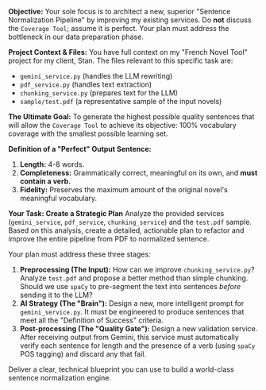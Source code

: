 **Objective:**
Your sole focus is to architect a new, superior "Sentence Normalization Pipeline" by improving my existing services. Do **not** discuss the `Coverage Tool`; assume it is perfect. Your plan must address the bottleneck in our data preparation phase.

**Project Context & Files:**
You have full context on my "French Novel Tool" project for my client, Stan. The files relevant to this specific task are:
*   `gemini_service.py` (handles the LLM rewriting)
*   `pdf_service.py` (handles text extraction)
*   `chunking_service.py` (prepares text for the LLM)
*   `sample/test.pdf` (a representative sample of the input novels)

**The Ultimate Goal:**
To generate the highest possible quality sentences that will allow the `Coverage Tool` to achieve its objective: 100% vocabulary coverage with the smallest possible learning set.

**Definition of a "Perfect" Output Sentence:**
1.  **Length:** 4-8 words.
2.  **Completeness:** Grammatically correct, meaningful on its own, and **must contain a verb.**
3.  **Fidelity:** Preserves the maximum amount of the original novel's meaningful vocabulary.

**Your Task: Create a Strategic Plan**
Analyze the provided services (`gemini_service`, `pdf_service`, `chunking_service`) and the `test.pdf` sample. Based on this analysis, create a detailed, actionable plan to refactor and improve the entire pipeline from PDF to normalized sentence.

Your plan must address these three stages:

1.  **Preprocessing (The Input):** How can we improve `chunking_service.py`? Analyze `test.pdf` and propose a better method than simple chunking. Should we use `spaCy` to pre-segment the text into sentences *before* sending it to the LLM?
2.  **AI Strategy (The "Brain"):** Design a new, more intelligent prompt for `gemini_service.py`. It must be engineered to produce sentences that meet all the "Definition of Success" criteria.
3.  **Post-processing (The "Quality Gate"):** Design a new validation service. After receiving output from Gemini, this service must automatically verify each sentence for length and the presence of a verb (using `spaCy` POS tagging) and discard any that fail.

Deliver a clear, technical blueprint you can use to build a world-class sentence normalization engine.